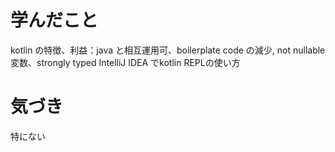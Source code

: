 # 学んだこと
kotlin の特徴、利益：java と相互運用可、boilerplate code の減少, not nullable 変数、strongly typed
IntelliJ IDEA でkotlin REPLの使い方

# 気づき
特にない

